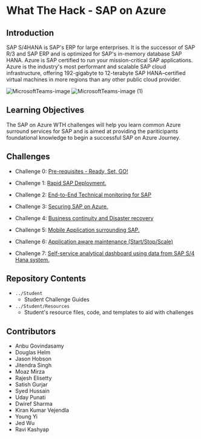 # What The Hack - SAP on Azure 

## Introduction 

SAP S/4HANA is SAP's ERP for large enterprises. It is the successor of SAP R/3 and SAP ERP and is optimized for SAP's in-memory database SAP HANA.
Azure is SAP certified to run your mission-critical SAP applications. Azure is the industry's most performant and scalable SAP cloud infrastructure, offering 192-gigabyte to 12-terabyte SAP HANA–certified virtual machines in more regions than any other public cloud provider. 

![MicrosoftTeams-image](https://user-images.githubusercontent.com/48741882/117181155-edbfa880-ada2-11eb-8368-70e386667aa4.png)
![MicrosoftTeams-image (1)](https://user-images.githubusercontent.com/48741882/117181160-ee583f00-ada2-11eb-9300-6c77a0f9d156.png)


## Learning Objectives

The SAP on Azure WTH challenges will help you learn common Azure surround services for SAP and is aimed at providing the pariticipants foundational knowledge to begin a successful SAP on Azure Journey.


## Challenges

- Challenge 0: [Pre-requisites - Ready, Set, GO!](Student/00-prereqs.md)

- Challenge 1: [Rapid SAP Deployment.](Student/01-SAP-Auto-Deployment.md)

- Challenge 2: [End-to-End Technical monitoring for SAP](Student/02-Azure-Monitor.md)

- Challenge 3: [Securing SAP on Azure.](Student/03-SAP-Security.md)

- Challenge 4: [Business continuity and Disaster recovery](Student/04-BusinessContinuity-and-DR.md)

- Challenge 5: [Mobile Application surrounding SAP.](Student/05-PowerApps.md)

- Challenge 6: [Application aware maintenance (Start/Stop/Scale)](Student/06-Start-Stop-Automation.md)

- Challenge 7: [Self-service analytical dashboard using data from SAP S/4 Hana system.](Student/07-PowerQuery.md) 


## Repository Contents
- `../Student`
  - Student Challenge Guides
- `../Student/Resources`
  - Student's resource files, code, and templates to aid with challenges

## Contributors
- Anbu Govindasamy
- Douglas Helm
- Jason Hobson
- Jitendra Singh
- Moaz Mirza
- Rajesh Elisetty
- Satish Gurjar
- Syed Hussain
- Uday Punati
- Dwiref Sharma
- Kiran Kumar Vejendla
- Young Yi
- Jed Wu
- Ravi Kashyap
